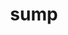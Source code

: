 ---
category: 4-letters
denotation: null
name: sump
reference_link: https://www.etymonline.com/word/sump
root_language: null
root_name: null
title: sump
type: free
word_sums:
- respelling: sump
  sum: 'Sump + '
---